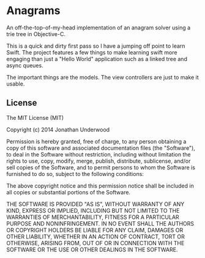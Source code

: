 # Anagrams

An off-the-top-of-my-head implementation of an anagram solver using a trie tree in Objective-C.

This is a quick and dirty first pass so I have a jumping off point to learn Swift. The project features a few things to make learning swift more engaging than just a "Hello World" application such as a linked tree and async queues.

The important things are the models. The view controllers are just to make it usable. 

## License

The MIT License (MIT)

Copyright (c) 2014 Jonathan Underwood

Permission is hereby granted, free of charge, to any person obtaining a copy
of this software and associated documentation files (the "Software"), to deal
in the Software without restriction, including without limitation the rights
to use, copy, modify, merge, publish, distribute, sublicense, and/or sell
copies of the Software, and to permit persons to whom the Software is
furnished to do so, subject to the following conditions:

The above copyright notice and this permission notice shall be included in all
copies or substantial portions of the Software.

THE SOFTWARE IS PROVIDED "AS IS", WITHOUT WARRANTY OF ANY KIND, EXPRESS OR
IMPLIED, INCLUDING BUT NOT LIMITED TO THE WARRANTIES OF MERCHANTABILITY,
FITNESS FOR A PARTICULAR PURPOSE AND NONINFRINGEMENT. IN NO EVENT SHALL THE
AUTHORS OR COPYRIGHT HOLDERS BE LIABLE FOR ANY CLAIM, DAMAGES OR OTHER
LIABILITY, WHETHER IN AN ACTION OF CONTRACT, TORT OR OTHERWISE, ARISING FROM,
OUT OF OR IN CONNECTION WITH THE SOFTWARE OR THE USE OR OTHER DEALINGS IN THE
SOFTWARE.
